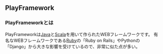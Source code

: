 ## PlayFramework

### PlayFrameworkとは

PlayFrameworkは[Java]()と[Scala]()を用いて作られたWEBフレームワークです。
有名なWEBフレームワークである[Ruby]()の「Ruby on Rails」やPythonの「Django」から大きな影響を受けているので、非常に似た点が多い。

